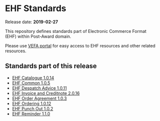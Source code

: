 # EHF Standards

Release date: **2019-02-27**

This repository defines standards part of Electronic Commerce Format (EHF) within Post-Award domain.

Please use [VEFA portal](https://vefa.difi.no/) for easy access to EHF resources and other related resources.


## Standards part of this release

* [EHF Catalogue 1.0.14](https://vefa.difi.no/ehf/standard/ehf-catalogue-1.0.14/)
* [EHF Common 1.0.5](https://vefa.difi.no/ehf/standard/ehf-common-1.0.5/)
* [EHF Despatch Advice 1.0.11](https://vefa.difi.no/ehf/standard/ehf-despatch-advice-1.0.11/)
* [EHF Invoice and Creditnote 2.0.16](https://vefa.difi.no/ehf/standard/ehf-invoice-and-creditnote-2.0.16/)
* [EHF Order Agreement 1.0.3](https://vefa.difi.no/ehf/standard/ehf-order-agreement-1.0.3/)
* [EHF Ordering 1.0.12](https://vefa.difi.no/ehf/standard/ehf-ordering-1.0.12/)
* [EHF Punch Out 1.0.2](https://vefa.difi.no/ehf/standard/ehf-punch-out-1.0.2/)
* [EHF Reminder 1.1.0](https://vefa.difi.no/ehf/standard/ehf-reminder-1.1.0/)
